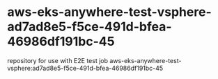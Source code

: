 # aws-eks-anywhere-test-vsphere-ad7ad8e5-f5ce-491d-bfea-46986df191bc-45
repository for use with E2E test job aws-eks-anywhere-test-vsphere:ad7ad8e5-f5ce-491d-bfea-46986df191bc-45
